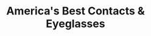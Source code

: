 ---
title: "America's Best Contacts & Eyeglasses"
url: /glen-mills/americas-best-contacts-and-eyeglasses/
shop: optician
---